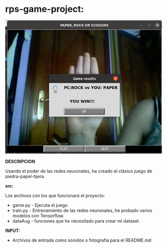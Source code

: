 # rps-game-project: 

![Alt-Text](/INPUT/game.png)

**DESCRIPCION**

Usando el poder de las redes neuronales, he creado el clásico juego de piedra-papel-tijera.

**src:** 

Los archivos con los que funcionará el proyecto:
* game.py - Ejecuta el juego.
* train.py - Entrenamiento de las redes neuronales, he probado varios modelos con Tensorflow.
* dataAug - funciones que he necesitado para crear mi dataset.

**INPUT:**

* Archivos de entrada como sonidos o fotografía para el README.md

